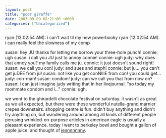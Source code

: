 ```yaml
---
layout: post
title: "poor giraffe"
date: 2003-09-09 08:21:00 +0000
categories: ["Uncategorized"]
---
```


ryan (12:02:54 AM): i can't wait til my new powerbooky
ryan (12:02:54 AM): i can really feel the slowness of my comp

susan: hey JU thanks for letting me borrow your three-hole punch! 
connie: ugh
susan: i call you JU just to annoy connie!
connie: ugh
judy: why does that annoy you? my family calls me ju. 
connie: it just doesn't sound right!
susan: we call you con!
judy: and sues and steph!
connie: but ju... you can't get juDEE from ju!
susan: not like you get conNIIIE from con! you could get... 
judy: con-man!
susan: condom!
judy: can we call you that from now on?
susan: i can just imagine judy writing that in her livejournal. "so today my roommate condom and i..."
connie: ugh.

we went to the ghirardelli chocolate festival on saturday. it wasn't as great as we all expected, but there were these wonderful nutella-grand marnier crepes downstairs. shopping centre is fun. didn't buy anything and didn't try anything on, but wandering around among all kinds of different people perusing wrinkled-on-purpose articles in american eagle is usually a pleasant experience. today i went to berkeley bowl and bought a gallon of apple juice, and thought of [jennnnnnny](http://jennnnnnny.livejournal.com/).